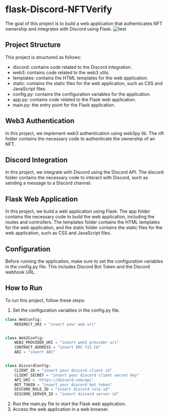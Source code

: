 # flask-Discord-NFTVerify
The goal of this project is to build a web application that authenticates NFT ownership and integrates with Discord using Flask.
![test](https://choisangh.github.io/images/Animation.gif)

## Project Structure
This project is structured as follows:


* discord: contains code related to the Discord integration.
* web3: contains code related to the web3 utils.
* templates: contains the HTML templates for the web application.
* static: contains the static files for the web application, such as CSS and JavaScript files.
* config.py: contains the configuration variables for the application.
* app.py: contains code related to the Flask web application.
* main.py: the entry point for the Flask application.

## Web3 Authentication
In this project, we implement web3 authentication using web3py lib. The nft folder contains the necessary code to authenticate the ownership of an NFT.

## Discord Integration
In this project, we integrate with Discord using the Discord API. The discord folder contains the necessary code to interact with Discord, such as sending a message to a Discord channel.

## Flask Web Application
In this project, we build a web application using Flask. The app folder contains the necessary code to build the web application, including the routes and controllers. The templates folder contains the HTML templates for the web application, and the static folder contains the static files for the web application, such as CSS and JavaScript files.

## Configuration
Before running the application, make sure to set the configuration variables in the config.py file. This includes Discord Bot Token and the Discord webhook URL.

## How to Run
To run this project, follow these steps:

1. Set the configuration variables in the config.py file.
```python
class WebConfig:
    REDIRECT_URI = "insert your web uri"


class Web3Config:
    WEB3_PROVIDER_URI = "insert web3 provider uri"
    CONTRACT_ADDRESS = "insert ERC-721 CA"
    ABI = "insert ABI"


class DiscordConfig:
    CLIENT_ID = "insert your discord client id"
    CLIENT_SECRET = "insert your discord client secret key"
    API_URI = 'https://discord.com/api'
    BOT_TOKEN = "insert your discord bot token"
    DISCORD_ROLE_ID = "insert discord role id"
    DISCORD_SERVER_ID = "insert discord server id"

```
2. Run the main.py file to start the Flask web application.
3. Access the web application in a web browser.
